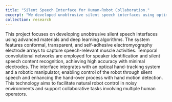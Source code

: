 ```yaml
---
title: "Silent Speech Interface for Human-Robot Collaboration."
excerpt: "We developed unobtrusive silent speech interfaces using optimized materials and deep learning, enabling natural robot control and collaborative tasks for people with voice disorders and for noisy environments. [Paper](https://www.google.com/)<br/><img src='/images/HRC.jpg'>"
collection: research
---
```


This project focuses on developing unobtrusive silent speech interfaces using advanced materials and deep learning algorithms. The system features conformal, transparent, and self-adhesive electromyography electrode arrays to capture speech-relevant muscle activities. Temporal convolutional networks are employed for speaker identification and silent speech content recognition, achieving high accuracy with minimal electrodes. The interface integrates with an optical hand-tracking system and a robotic manipulator, enabling control of the robot through silent speech and enhancing the hand-over process with hand motion detection. This technology aims to facilitate natural robot control in noisy environments and support collaborative tasks involving multiple human operators.
